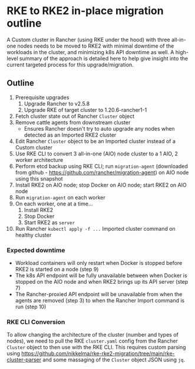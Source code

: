 # RKE to RKE2 in-place migration outline

A Custom cluster in Rancher (using RKE under the hood) with three all-in-one nodes needs to be moved to RKE2 with minimal downtime of the workloads in the cluster, and minimizing k8s API downtime as well.
A high-level summary of the approach is detailed here to help give insight into the current targeted process for this upgrade/migration.

## Outline

1. Prerequisite upgrades
    1. Upgrade Rancher to v2.5.8
    2. Upgrade RKE of target cluster to 1.20.6-rancher1-1
2. Fetch cluster state out of Rancher `Cluster` object 
3. Remove cattle agents from downstream cluster 
    - Ensures Rancher doesn't try to auto upgrade any nodes when detected as an Imported RKE2 cluster
4. Edit Rancher `Cluster` object to be an Imported cluster instead of a Custom cluster
5. Use RKE CLI to convert 3 all-in-one (AIO) node cluster to a 1 AIO, 2 worker architecture
6. Perform etcd backup using RKE CLI; run `migration-agent` (downloaded from github - <https://github.com/rancher/migration-agent>) on AIO node using this snapshot
7. Install RKE2 on AIO node; stop Docker on AIO node; start RKE2 on AIO node
8. Run `migration-agent` on each worker
9. On each worker, one at a time...
    1. Install RKE2
    2. Stop Docker
    3. Start RKE2 as `server`
10. Run Rancher `kubectl apply -f ...` Imported cluster command on healthy cluster

### Expected downtime

- Workload containers will only restart when Docker is stopped before RKE2 is started on a node (step 9)
- The k8s API endpoint will be fully unavailable between when Docker is stopped on the AIO node and when RKE2 brings up its API server (step 7)
- The Rancher-proxied API endpoint will be unavailable from when the agents are removed (step 3) to when the Rancher Import command is run (step 10)

### RKE CLI Conversion

To allow changing the architecture of the cluster (number and types of nodes), we need to pull the RKE `cluster.yaml` config from the Rancher `Cluster` object to then use with the RKE CLI.
This requires custom parsing using <https://github.com/nikkelma/rke-rke2-migration/tree/main/rke-cluster-parser> and some massaging of the `Cluster` object JSON using `jq`.

